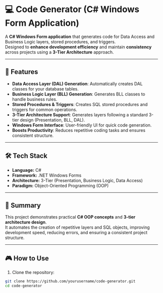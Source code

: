 # 💻 Code Generator (C# Windows Form Application)

A **C# Windows Form application** that generates code for Data Access and Business Logic layers, stored procedures, and triggers.  
Designed to **enhance development efficiency** and maintain **consistency** across projects using a **3-Tier Architecture** approach.

---

## 🚀 Features

- **Data Access Layer (DAL) Generation**: Automatically creates DAL classes for your database tables.  
- **Business Logic Layer (BLL) Generation**: Generates BLL classes to handle business rules.  
- **Stored Procedures & Triggers**: Creates SQL stored procedures and triggers for common operations.  
- **3-Tier Architecture Support**: Generates layers following a standard 3-tier design (Presentation, BLL, DAL).  
- **Windows Form Interface**: User-friendly UI for quick code generation.  
- **Boosts Productivity**: Reduces repetitive coding tasks and ensures consistent structure.

---

## 🛠️ Tech Stack

- **Language:** C#  
- **Framework:** .NET Windows Forms  
- **Architecture:** 3-Tier (Presentation, Business Logic, Data Access)  
- **Paradigm:** Object-Oriented Programming (OOP)  

---

## 📌 Summary

This project demonstrates practical **C# OOP concepts** and **3-tier architecture design**.  
It automates the creation of repetitive layers and SQL objects, improving development speed, reducing errors, and ensuring a consistent project structure.

---

## 🎮 How to Use

1. Clone the repository:

```bash
git clone https://github.com/yourusername/code-generator.git
cd code-generator

